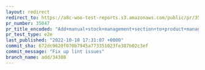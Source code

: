 ```yaml
---
layout: redirect
redirect_to: https://a8c-woo-test-reports.s3.amazonaws.com/public/pr/35047/e2e/index.html
pr_number: 35047
pr_title_encoded: "Add+manual+stock+management+section+to+product+management+experience"
pr_test_type: e2e
last_published: "2022-10-18 17:31:07 +0000"
commit_sha: 672dc9620f070b7945a773351023fe387b02c3ef
commit_message: "Fix up lint issues"
branch_name: add/34388
---
```

